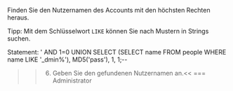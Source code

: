 Finden Sie den Nutzernamen des Accounts mit den höchsten Rechten heraus.

Tipp: Mit dem Schlüsselwort `LIKE` können Sie nach Mustern in Strings suchen.

Statement:
' AND 1=0 UNION SELECT (SELECT name FROM people WHERE name LIKE '_dmin%'), MD5('pass'), 1, 1;--

>>6) Geben Sie den gefundenen Nutzernamen an.<<
     === Administrator